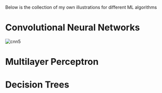 Below is the collection of my own illustrations for different ML algorithms

# Convolutional Neural Networks
![cnn5](https://github.com/user-attachments/assets/0996db7a-067b-471c-a35d-fd1feb208d76)
# Multilayer Perceptron

# Decision Trees
